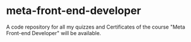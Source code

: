 # meta-front-end-developer
A code repository for all my quizzes and Certificates of the course "Meta Front-end Developer" will be available.
